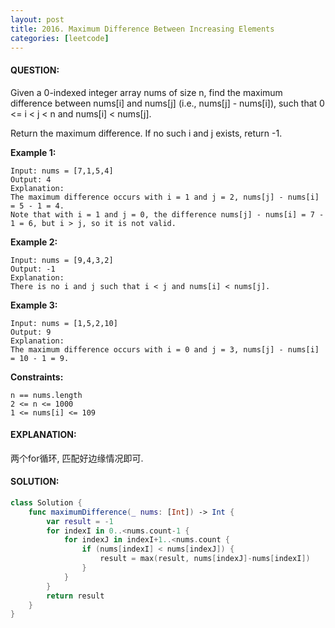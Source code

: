 ```yaml
---
layout: post
title: 2016. Maximum Difference Between Increasing Elements
categories: [leetcode]
---
```

#### QUESTION:
Given a 0-indexed integer array nums of size n, find the maximum difference between nums[i] and nums[j] (i.e., nums[j] - nums[i]), such that 0 <= i < j < n and nums[i] < nums[j].

Return the maximum difference. If no such i and j exists, return -1.

 

__Example 1:__
```
Input: nums = [7,1,5,4]
Output: 4
Explanation:
The maximum difference occurs with i = 1 and j = 2, nums[j] - nums[i] = 5 - 1 = 4.
Note that with i = 1 and j = 0, the difference nums[j] - nums[i] = 7 - 1 = 6, but i > j, so it is not valid.
```
__Example 2:__
```
Input: nums = [9,4,3,2]
Output: -1
Explanation:
There is no i and j such that i < j and nums[i] < nums[j].
```
__Example 3:__
```
Input: nums = [1,5,2,10]
Output: 9
Explanation:
The maximum difference occurs with i = 0 and j = 3, nums[j] - nums[i] = 10 - 1 = 9.
```
 

__Constraints:__
```
n == nums.length
2 <= n <= 1000
1 <= nums[i] <= 109
```
#### EXPLANATION:

两个for循环, 匹配好边缘情况即可.

#### SOLUTION:
```swift
class Solution {
    func maximumDifference(_ nums: [Int]) -> Int {
        var result = -1
        for indexI in 0..<nums.count-1 {
            for indexJ in indexI+1..<nums.count {
                if (nums[indexI] < nums[indexJ]) {
                    result = max(result, nums[indexJ]-nums[indexI])
                }
            }
        }
        return result
    }
}
```
